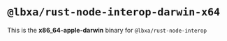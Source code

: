 # `@lbxa/rust-node-interop-darwin-x64`

This is the **x86_64-apple-darwin** binary for `@lbxa/rust-node-interop`
